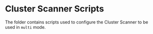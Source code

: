 # Cluster Scanner Scripts

The folder contains scripts used to configure the Cluster Scanner to be used in
`multi` mode.
